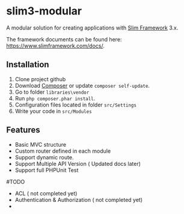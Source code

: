 # slim3-modular
A modular solution for creating applications with [Slim Framework](https://www.slimframework.com) 3.x.

The framework documents can be found here: https://www.slimframework.com/docs/.
## Installation
1. Clone project github
2. Download [Composer](http://getcomposer.org/doc/00-intro.md) or update `composer self-update`.
3. Go to folder `libraries\vendor`
4. Run `php composer.phar install`.
5. Configuration files located in folder `src/Settings`
6. Write your code in `src/Modules`
## Features
- Basic MVC structure
- Custom router defined in each module
- Support dynamic route. 
- Support Multiple API Version ( Updated docs later)
- Support full PHPUnit Test

#TODO
- ACL ( not completed yet)
- Authentication & Authorization ( not completed yet)
- 
